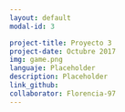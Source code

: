 ```yaml
---
layout: default
modal-id: 3

project-title: Proyecto 3
project-date: Octubre 2017
img: game.png
languaje: Placeholder
description: Placeholder
link_github:
collaborator: Florencia-97
---
```

